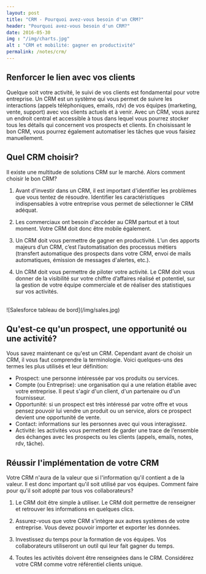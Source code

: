 ```yaml
---
layout: post
title: "CRM - Pourquoi avez-vous besoin d'un CRM?"
header: "Pourquoi avez-vous besoin d'un CRM?"
date: 2016-05-30
img : "/img/charts.jpg"
alt : "CRM et mobilité: gagner en productivité"
permalink: /notes/crm/
---
```


## Renforcer le lien avec vos clients
Quelque soit votre activité, le suivi de vos clients est fondamental pour votre entreprise.
Un CRM est un système qui vous permet de suivre les interactions (appels téléphoniques, emails, rdv) de vos équipes (marketing, vente, support) avec vos clients actuels et à venir.
Avec un CRM, vous aurez un endroit central et accessible à tous dans lequel vous pourrez stocker tous les détails qui concernent vos prospects et clients.
En choisissant le bon CRM, vous pourrez également automatiser les tâches que vous faisiez manuellement.

## Quel CRM choisir?
Il existe une multitude de solutions CRM sur le marché. Alors comment choisir le bon CRM?

1. Avant d'investir dans un CRM, il est important d'identifier les problèmes que vous tentez de résoudre. Identifier les caractéristiques indispensables à votre entreprise vous permet de sélectionner le CRM adéquat.

2. Les commerciaux ont besoin d'accéder au CRM partout et à tout moment. Votre CRM doit donc être mobile également.

3. Un CRM doit vous permettre de gagner en productivité. L’un des apports majeurs d’un CRM, c’est l’automatisation des processus métiers (transfert automatique des prospects dans votre CRM, envoi de mails automatiques, émission de messages d'alertes, etc.).

4. Un CRM doit vous permettre de piloter votre activité. Le CRM doit vous donner de la visibilité sur votre chiffre d’affaires réalisé et potentiel, sur la gestion de votre équipe commerciale et de réaliser des statistiques sur vos activités.

<br/>
![Salesforce tableau de bord](/img/sales.jpg)

## Qu'est-ce qu'un prospect, une opportunité ou une activité?
Vous savez maintenant ce qu'est un CRM. Cependant avant de choisir un CRM, il vous faut comprendre la terminologie. Voici quelques-uns des termes les plus utilisés et leur définition:

* Prospect: une personne intéressée par vos produits ou services.
* Compte (ou Entreprise): une organisation qui a une relation établie avec votre entreprise. Il peut s'agir d'un client, d'un partenaire ou d'un fournisseur.
* Opportunité: si un prospect est très intéressé par votre offre et vous pensez pouvoir lui vendre un produit ou un service, alors ce prospect devient une opportunité de vente.
* Contact: informations sur les personnes avec qui vous interagissez.
* Activité: les activités vous permettent de garder une trace de l’ensemble des échanges avec les prospects ou les clients (appels, emails, notes, rdv, tâche).

## Réussir l'implémentation de votre CRM
Votre CRM n'aura de la valeur que si l'information qu'il contient a de la valeur. Il est donc important qu'il soit utilisé par vos équipes. Comment faire pour qu'il soit adopté par tous vos collaborateurs?

1. Le CRM doit être simple à utiliser. Le CRM doit permettre de renseigner et retrouver les informations en quelques clics.

2. Assurez-vous que votre CRM s'intègre aux autres systèmes de votre entreprise. Vous devez pouvoir importer et exporter les données.

3. Investissez du temps pour la formation de vos équipes. Vos collaborateurs utiliseront un outil qui leur fait gagner du temps.

4. Toutes les activités doivent être renseignées dans le CRM. Considérez votre CRM comme votre référentiel clients unique.
